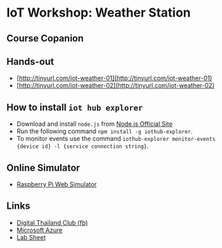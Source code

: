# IoT Workshop: Weather Station
## Course Copanion

## Hands-out
* [http://tinyurl.com/iot-weather-01](http://tinyurl.com/iot-weather-01)
* [http://tinyurl.com/iot-weather-02](http://tinyurl.com/iot-weather-02)

## How to install `iot hub explorer`
* Download and install `node.js` from [Node.js Official Site](https://nodejs.org/en/)
* Run the following command `npm install -g iothub-explorer`.
* To monitor events use the command `iothub-explorer monitor-events {device id} -l {service connection string}`.

## Online Simulator
* [Raspberry Pi Web Simulator](https://azure-samples.github.io/raspberry-pi-web-simulator/build/index.html)

## Links
* [Digital Thailand Club (fb)](https://www.facebook.com/digitalthailandclub)
* [Microsoft Azure](https://azure.com)
* [Lab Sheet](https://tlaothong.gitbooks.io/iot-workshop-weather-station)
